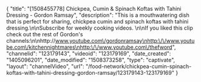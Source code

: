 {
    "title": "[1508455778] Chickpea, Cumin & Spinach Koftas with Tahini Dressing - Gordon Ramsay",
    "description": "This is a mouthwatering dish that is perfect for sharing, chickpea cumin and spinach koftas with tahini dressing.\n\nSubscribe for weekly cooking videos. \n\nIf you liked this clip check out the rest of Gordon's channels:\n\nhttp:\/\/www.youtube.com\/gordonramsay\nhttp:\/\/www.youtube.com\/kitchennightmares\nhttp:\/\/www.youtube.com\/thefword",
    "channelid": "123179143",
    "videoid": "123179169",
    "date_created": "1405096201",
    "date_modified": "1508373258",
    "type": "captivate",
    "layout": "channelVideo",
    "url": "\/food-network\/chickpea-cumin-spinach-koftas-with-tahini-dressing-gordon-ramsay\/123179143-123179169"
}